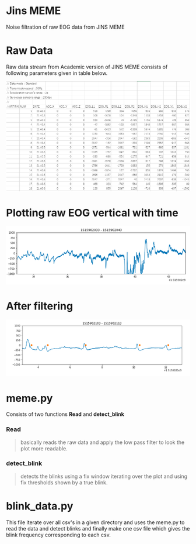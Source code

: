 # Jins MEME 
Noise filtration of raw EOG data from JINS MEME
# Raw Data
Raw data stream from Academic version of JINS MEME consists of following parameters given in table below.

![Screenshot](Capture.PNG)
# Plotting raw EOG vertical with time
![Screenshot](noisy.png)
# After filtering
![Screenshot](non-noisy.png)

# meme.py
Consists of two functions **Read** and **detect_blink**
### Read
> basically reads the raw data and apply the low pass filter to look the plot more readable.
### detect_blink
> detects the blinks using a fix window iterating over the plot and using fix thresholds shown by a true blink. 

# blink_data.py
This file iterate over all csv's in a given directory and uses the meme.py to read the data and detect blinks and finally make one csv file which gives the blink frequency corresponding to each csv.
